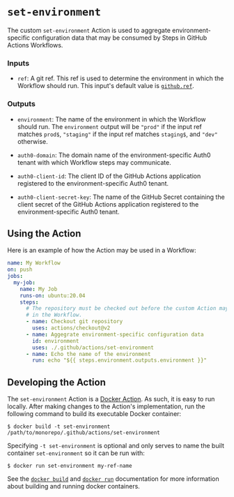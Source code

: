 # `set-environment`

The custom `set-environment` Action is used to aggregate environment-specific configuration data that may be consumed by Steps in GitHub Actions Workflows.

### Inputs

- `ref`: A git ref. This ref is used to determine the environment in which the Workflow should run. This input's default value is [`github.ref`][0].

### Outputs

- `environment`: The name of the environment in which the Workflow should run. The `environment` output will be `"prod"` if the input ref matches `prod$`, `"staging"` if the input ref matches `staging$`, and `"dev"` otherwise.

- `auth0-domain`: The domain name of the environment-specific Auth0 tenant with which Workflow steps may communicate.

- `auth0-client-id`: The client ID of the GitHub Actions application registered to the environment-specific Auth0 tenant.

- `auth0-client-secret-key`: The name of the GitHub Secret containing the client secret of the GitHub Actions application registered to the environment-specific Auth0 tenant.

## Using the Action

Here is an example of how the Action may be used in a Workflow:

```yaml
name: My Workflow
on: push
jobs:
  my-job:
    name: My Job
    runs-on: ubuntu:20.04
    steps:
      # The repository must be checked out before the custom Action may be used
      # in the Workflow.
      - name: Checkout git repository
        uses: actions/checkout@v2
      - name: Aggegrate environment-specific configuration data
        id: environment
        uses: ./.github/actions/set-environment
      - name: Echo the name of the environment
        run: echo "${{ steps.environment.outputs.environment }}"
```

## Developing the Action

The `set-environment` Action is a [Docker Action][1]. As such, it is easy to run locally. After making changes to the Action's implementation, run the following command to build its executable Docker container:

    $ docker build -t set-environment /path/to/monorepo/.github/actions/set-environment

Specifying `-t set-environment` is optional and only serves to name the built container `set-environment` so it can be run with:

    $ docker run set-environment my-ref-name

See the [`docker build`][0] and [`docker run`][3] documentation for more information about building and running docker containers.

[0]: https://docs.github.com/en/actions/reference/context-and-expression-syntax-for-github-actions#github-context
[1]: https://docs.github.com/en/actions/creating-actions/creating-a-docker-container-action
[2]: https://docs.docker.com/engine/reference/commandline/build/
[3]: https://docs.docker.com/engine/reference/commandline/run/
